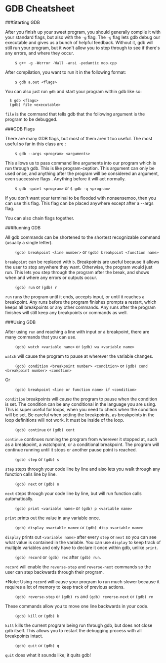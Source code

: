 GDB Cheatsheet
===

###Starting GDB

After you finish up your sweet program, you should generally compile it with your standard flags, but also with the `-g` flag. The `-g` flag lets gdb debug our executable and gives us a bunch of helpful feedback. Without it, gdb will still run your program, but it won't allow you to step through to see if there's any errors, and where they occur. 

&nbsp;&nbsp;&nbsp;&nbsp;&nbsp;&nbsp;&nbsp;&nbsp;`$ g++ -g -Werror -Wall -ansi -pedantic moo.cpp `

After compilation, you want to run it in the following format:

&nbsp;&nbsp;&nbsp;&nbsp;&nbsp;&nbsp;&nbsp;&nbsp;`$ gdb a.out <flags>`

You can also just run `gdb` and start your program within gdb like so:

```
  $ gdb <flags>
  (gdb) file <executable>
```

`file` is the command that tells gdb that the following argument is the program to be debugged.

###GDB Flags

There are many GDB flags, but most of them aren't too useful. The most useful so far in this class are :<br>

&nbsp;&nbsp;&nbsp;&nbsp;&nbsp;&nbsp;&nbsp;&nbsp;`$ gdb --args <program> <arguments>`

This allows us to pass command line arguments into our program which is run through gdb. This is like program-ception. 
This argument can only be used once, and anything after the program will be considered an argument, even successive flags
. Anything before it will act normally. 

&nbsp;&nbsp;&nbsp;&nbsp;&nbsp;&nbsp;&nbsp;&nbsp;`$ gdb -quiet <program>` or `$ gdb -q <program>`

If you don't want your terminal to be flooded with nonsensemoo, then you can use this flag. This flag can be placed
anywhere except after a --args flag. 

You can also chain flags together. 

###Running GDB

All gdb commands can be shortened to the shortest recognizable command (usually a single letter).

&nbsp;&nbsp;&nbsp;&nbsp;&nbsp;&nbsp;&nbsp;&nbsp;`(gdb) breakpoint <line number>` or `(gdb) breakpoint <function name>`

`breakpoint` can be replaced with `b`. Breakpoints are useful because it allows the user to stop anywhere they want. 
Otherwise, the program would just run. This lets you step through the program after the break, and shows when and 
where any errors or outputs occur. 

&nbsp;&nbsp;&nbsp;&nbsp;&nbsp;&nbsp;&nbsp;&nbsp;`(gdb) run` or `(gdb) r`

`run` runs the program until it ends, accepts input, or until it reaches a breakpoint. Any runs before the program
finishes prompts a restart, which keeps all breakpoints or any other commands. Any runs after the program finishes 
will still keep any breakpoints or commands as well.

###Using GDB

After using `run` and reaching a line with input or a breakpoint, there are many commands that you can use.

&nbsp;&nbsp;&nbsp;&nbsp;&nbsp;&nbsp;&nbsp;&nbsp;`(gdb) watch <variable name>` or `(gdb) wa <variable name>`

`watch` will cause the program to pause at wherever the variable changes.

&nbsp;&nbsp;&nbsp;&nbsp;&nbsp;&nbsp;&nbsp;&nbsp;`(gdb) condition <breakpoint number> <condition>` or `(gdb) cond 
<breakpoint number> <condtion>`

Or

&nbsp;&nbsp;&nbsp;&nbsp;&nbsp;&nbsp;&nbsp;&nbsp;`(gdb) breakpoint <line or function name> if <condition>`

`condition` breakpoints will cause the program to pause when the condition is set. The condition can be any conditional
in the language you are using. This is super useful for loops, when you need to check when the condition will be set. Be 
careful when setting the breakpoints, as breakpoints in the loop definitions will not work. It must be inside of the
loop. 

&nbsp;&nbsp;&nbsp;&nbsp;&nbsp;&nbsp;&nbsp;&nbsp;`(gdb) continue` or `(gdb) cont`

`continue` continues running the program from wherever it stopped at, such as a breakpoint, a watchpoint, or a conditional breakpoint. The program will continue running until it stops or another pause point is reached.

&nbsp;&nbsp;&nbsp;&nbsp;&nbsp;&nbsp;&nbsp;&nbsp;`(gdb) step` or `(gdb) s`

`step` steps through your code line by line and also lets you walk through any function calls line by line.

&nbsp;&nbsp;&nbsp;&nbsp;&nbsp;&nbsp;&nbsp;&nbsp;`(gdb) next` or `(gdb) n`

`next` steps through your code line by line, but will run function calls automatically.

&nbsp;&nbsp;&nbsp;&nbsp;&nbsp;&nbsp;&nbsp;&nbsp;`(gdb) print <variable name>` or `(gdb) p <variable name>`

`print` prints out the value in any variable once.  

&nbsp;&nbsp;&nbsp;&nbsp;&nbsp;&nbsp;&nbsp;&nbsp;`(gdb) display <variable name>` or `(gdb) disp <variable name>`

`display` prints out `<variable name>` after every `step` or `next` so you can see what value is contained in the variable. You can use `display` to keep track of multiple variables and only have to declare it once within gdb, unlike `print`.

&nbsp;&nbsp;&nbsp;&nbsp;&nbsp;&nbsp;&nbsp;&nbsp;`(gdb) record` or `(gdb) rec` after `(gdb) run`.

`record` will enable the `reverse-step` and `reverse-next` commands so the user can step backwards through their program.

*Note: Using `record` will cause your program to run much slower because it requires a lot of memory to keep track of previous actions.

&nbsp;&nbsp;&nbsp;&nbsp;&nbsp;&nbsp;&nbsp;&nbsp;`(gdb) reverse-step` or `(gdb) rs` and `(gdb) reverse-next` or `(gdb) rn`

These commands allow you to move one line backwards in your code.

&nbsp;&nbsp;&nbsp;&nbsp;&nbsp;&nbsp;&nbsp;&nbsp;`(gdb) kill` or `(gdb) k`

`kill` kills the current program being run through gdb, but does not close gdb itself. This allows you to restart the debugging process with all breakpoints intact.

&nbsp;&nbsp;&nbsp;&nbsp;&nbsp;&nbsp;&nbsp;&nbsp;`(gdb) quit` or `(gdb) q`

`quit` does what it sounds like; it quits gdb!
